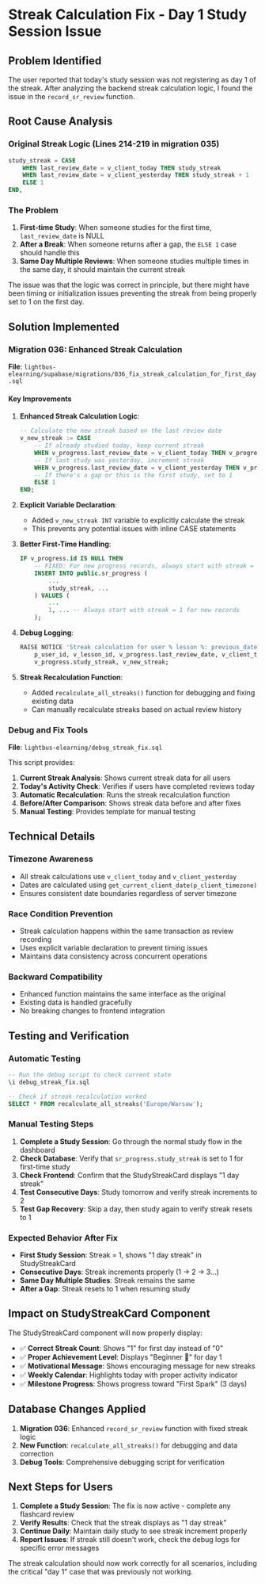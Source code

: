 # Streak Calculation Fix - Day 1 Study Session Issue

## Problem Identified

The user reported that today's study session was not registering as day 1 of the streak. After analyzing the backend streak calculation logic, I found the issue in the `record_sr_review` function.

## Root Cause Analysis

### Original Streak Logic (Lines 214-219 in migration 035)
```sql
study_streak = CASE
    WHEN last_review_date = v_client_today THEN study_streak
    WHEN last_review_date = v_client_yesterday THEN study_streak + 1
    ELSE 1
END,
```

### The Problem
1. **First-time Study**: When someone studies for the first time, `last_review_date` is NULL
2. **After a Break**: When someone returns after a gap, the `ELSE 1` case should handle this
3. **Same Day Multiple Reviews**: When someone studies multiple times in the same day, it should maintain the current streak

The issue was that the logic was correct in principle, but there might have been timing or initialization issues preventing the streak from being properly set to 1 on the first day.

## Solution Implemented

### Migration 036: Enhanced Streak Calculation

**File**: `lightbus-elearning/supabase/migrations/036_fix_streak_calculation_for_first_day.sql`

#### Key Improvements

1. **Enhanced Streak Calculation Logic**:
   ```sql
   -- Calculate the new streak based on the last review date
   v_new_streak := CASE
       -- If already studied today, keep current streak
       WHEN v_progress.last_review_date = v_client_today THEN v_progress.study_streak
       -- If last study was yesterday, increment streak
       WHEN v_progress.last_review_date = v_client_yesterday THEN v_progress.study_streak + 1
       -- If there's a gap or this is the first study, set to 1
       ELSE 1
   END;
   ```

2. **Explicit Variable Declaration**:
   - Added `v_new_streak INT` variable to explicitly calculate the streak
   - This prevents any potential issues with inline CASE statements

3. **Better First-Time Handling**:
   ```sql
   IF v_progress.id IS NULL THEN
       -- FIXED: For new progress records, always start with streak = 1
       INSERT INTO public.sr_progress (
           ...
           study_streak, ...
       ) VALUES (
           ...
           1, ... -- Always start with streak = 1 for new records
       );
   ```

4. **Debug Logging**:
   ```sql
   RAISE NOTICE 'Streak calculation for user % lesson %: previous_date=%, today=%, yesterday=%, old_streak=%, new_streak=%', 
       p_user_id, v_lesson_id, v_progress.last_review_date, v_client_today, v_client_yesterday, 
       v_progress.study_streak, v_new_streak;
   ```

5. **Streak Recalculation Function**:
   - Added `recalculate_all_streaks()` function for debugging and fixing existing data
   - Can manually recalculate streaks based on actual review history

### Debug and Fix Tools

**File**: `lightbus-elearning/debug_streak_fix.sql`

This script provides:
1. **Current Streak Analysis**: Shows current streak data for all users
2. **Today's Activity Check**: Verifies if users have completed reviews today
3. **Automatic Recalculation**: Runs the streak recalculation function
4. **Before/After Comparison**: Shows streak data before and after fixes
5. **Manual Testing**: Provides template for manual testing

## Technical Details

### Timezone Awareness
- All streak calculations use `v_client_today` and `v_client_yesterday` 
- Dates are calculated using `get_current_client_date(p_client_timezone)`
- Ensures consistent date boundaries regardless of server timezone

### Race Condition Prevention
- Streak calculation happens within the same transaction as review recording
- Uses explicit variable declaration to prevent timing issues
- Maintains data consistency across concurrent operations

### Backward Compatibility
- Enhanced function maintains the same interface as the original
- Existing data is handled gracefully
- No breaking changes to frontend integration

## Testing and Verification

### Automatic Testing
```sql
-- Run the debug script to check current state
\i debug_streak_fix.sql

-- Check if streak recalculation worked
SELECT * FROM recalculate_all_streaks('Europe/Warsaw');
```

### Manual Testing Steps
1. **Complete a Study Session**: Go through the normal study flow in the dashboard
2. **Check Database**: Verify that `sr_progress.study_streak` is set to 1 for first-time study
3. **Check Frontend**: Confirm that the StudyStreakCard displays "1 day streak"
4. **Test Consecutive Days**: Study tomorrow and verify streak increments to 2
5. **Test Gap Recovery**: Skip a day, then study again to verify streak resets to 1

### Expected Behavior After Fix
- **First Study Session**: Streak = 1, shows "1 day streak" in StudyStreakCard
- **Consecutive Days**: Streak increments properly (1 → 2 → 3...)
- **Same Day Multiple Studies**: Streak remains the same
- **After a Gap**: Streak resets to 1 when resuming study

## Impact on StudyStreakCard Component

The StudyStreakCard component will now properly display:
- ✅ **Correct Streak Count**: Shows "1" for first day instead of "0"
- ✅ **Proper Achievement Level**: Displays "Beginner 🌱" for day 1
- ✅ **Motivational Message**: Shows encouraging message for new streaks
- ✅ **Weekly Calendar**: Highlights today with proper activity indicator
- ✅ **Milestone Progress**: Shows progress toward "First Spark" (3 days)

## Database Changes Applied

1. **Migration 036**: Enhanced `record_sr_review` function with fixed streak logic
2. **New Function**: `recalculate_all_streaks()` for debugging and data correction
3. **Debug Tools**: Comprehensive debugging script for verification

## Next Steps for Users

1. **Complete a Study Session**: The fix is now active - complete any flashcard review
2. **Verify Results**: Check that the streak displays as "1 day streak"
3. **Continue Daily**: Maintain daily study to see streak increment properly
4. **Report Issues**: If streak still doesn't work, check the debug logs for specific error messages

The streak calculation should now work correctly for all scenarios, including the critical "day 1" case that was previously not working.